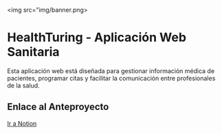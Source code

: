<img src="img/banner.png>
<h1>HealthTuring - Aplicación Web Sanitaria</h1>
    <p>Esta aplicación web está diseñada para gestionar información médica de pacientes, programar citas y facilitar la comunicación entre profesionales de la salud.</p>

<h2>Enlace al Anteproyecto</h2>
<a href="https://messy-muskox-c6b.notion.site/Anteproyecto-1c053eb02c1e800b8074d49e43f14007">Ir a Notion</a>
